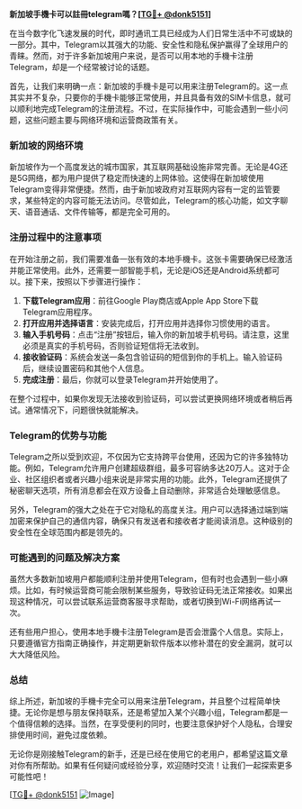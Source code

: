 **新加坡手機卡可以註冊telegram嗎？[[TG💪+ @donk5151](https://t.me/s/donk5151)]**

在当今数字化飞速发展的时代，即时通讯工具已经成为人们日常生活中不可或缺的一部分。其中，Telegram以其强大的功能、安全性和隐私保护赢得了全球用户的青睐。然而，对于许多新加坡用户来说，是否可以用本地的手機卡注册Telegram，却是一个经常被讨论的话题。

首先，让我们来明确一点：新加坡的手機卡是可以用来注册Telegram的。这一点其实并不复杂，只要你的手機卡能够正常使用，并且具备有效的SIM卡信息，就可以顺利地完成Telegram的注册流程。不过，在实际操作中，可能会遇到一些小问题，这些问题主要与网络环境和运营商政策有关。

### 新加坡的网络环境

新加坡作为一个高度发达的城市国家，其互联网基础设施非常完善。无论是4G还是5G网络，都为用户提供了稳定而快速的上网体验。这使得在新加坡使用Telegram变得非常便捷。然而，由于新加坡政府对互联网内容有一定的监管要求，某些特定的内容可能无法访问。尽管如此，Telegram的核心功能，如文字聊天、语音通话、文件传输等，都是完全可用的。

### 注册过程中的注意事项

在开始注册之前，我们需要准备一张有效的本地手機卡。这张卡需要确保已经激活并能正常使用。此外，还需要一部智能手机，无论是iOS还是Android系统都可以。接下来，按照以下步骤进行操作：

1. **下载Telegram应用**：前往Google Play商店或Apple App Store下载Telegram应用程序。
2. **打开应用并选择语言**：安装完成后，打开应用并选择你习惯使用的语言。
3. **输入手机号码**：点击“注册”按钮后，输入你的新加坡手机号码。请注意，这里必须是真实的手机号码，否则验证短信将无法收到。
4. **接收验证码**：系统会发送一条包含验证码的短信到你的手机上。输入验证码后，继续设置密码和其他个人信息。
5. **完成注册**：最后，你就可以登录Telegram并开始使用了。

在整个过程中，如果你发现无法接收到验证码，可以尝试更换网络环境或者稍后再试。通常情况下，问题很快就能解决。

### Telegram的优势与功能

Telegram之所以受到欢迎，不仅因为它支持跨平台使用，还因为它的许多独特功能。例如，Telegram允许用户创建超级群组，最多可容纳多达20万人。这对于企业、社区组织者或者兴趣小组来说是非常实用的功能。此外，Telegram还提供了秘密聊天选项，所有消息都会在双方设备上自动删除，非常适合处理敏感信息。

另外，Telegram的强大之处在于它对隐私的高度关注。用户可以选择通过端到端加密来保护自己的通信内容，确保只有发送者和接收者才能阅读消息。这种级别的安全性在全球范围内都是领先的。

### 可能遇到的问题及解决方案

虽然大多数新加坡用户都能顺利注册并使用Telegram，但有时也会遇到一些小麻烦。比如，有时候运营商可能会限制某些服务，导致验证码无法正常接收。如果出现这种情况，可以尝试联系运营商客服寻求帮助，或者切换到Wi-Fi网络再试一次。

还有些用户担心，使用本地手機卡注册Telegram是否会泄露个人信息。实际上，只要遵循官方指南正确操作，并定期更新软件版本以修补潜在的安全漏洞，就可以大大降低风险。

### 总结

综上所述，新加坡的手機卡完全可以用来注册Telegram，并且整个过程简单快捷。无论你是想与朋友保持联系，还是希望加入某个兴趣小组，Telegram都是一个值得信赖的选择。当然，在享受便利的同时，也要注意保护好个人隐私，合理安排使用时间，避免过度依赖。

无论你是刚接触Telegram的新手，还是已经在使用它的老用户，都希望这篇文章对你有所帮助。如果有任何疑问或经验分享，欢迎随时交流！让我们一起探索更多可能性吧！

[[TG💪+ @donk5151](https://t.me/s/donk5151) ![Image](https://i.postimg.cc/rwNCRYN7/Snipaste-2025-04-30-17-27-05.png)]